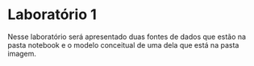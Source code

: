 # Laboratório 1
Nesse laboratório será apresentado duas fontes de dados que estão na pasta notebook e o  modelo conceitual de uma dela que está na pasta imagem.
